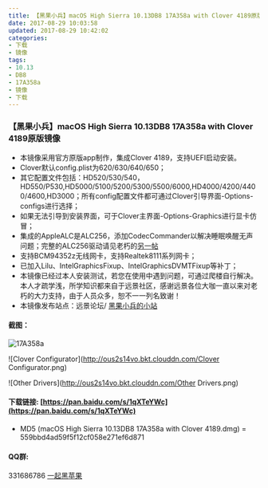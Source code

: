 ```yaml
---
title: 【黑果小兵】macOS High Sierra 10.13DB8 17A358a with Clover 4189原版镜像
date: 2017-08-29 10:03:58
updated: 2017-08-29 10:42:02
categories:
- 下载
- 镜像
tags:
- 10.13
- DB8
- 17A358a
- 镜像
- 下载
---
```

### 【黑果小兵】macOS High Sierra 10.13DB8 17A358a with Clover 4189原版镜像

*	本镜像采用官方原版app制作，集成Clover 4189，支持UEFI启动安装。
*	Clover默认config.plist为620/630/640/650；
* 	其它配置文件包括：HD520/530/540，HD550/P530,HD5000/5100/5200/5300/5500/6000,HD4000/4200/4400/4600,HD3000；所有config配置文件都可通过Clover引导界面-Options-configs进行选择；
*  如果无法引导到安装界面，可于Clover主界面-Options-Graphics进行显卡仿冒；
*  集成的AppleALC是ALC256，添加CodecCommander以解决睡眠唤醒无声问题；完整的ALC256驱动请见老朽的[另一帖](http://bbs.pcbeta.com/viewthread-1748601-1-1.html)
*	支持BCM94352z无线网卡，支持Realtek8111系列网卡；
*	已加入Lilu、IntelGraphicsFixup、IntelGraphicsDVMTFixup等补丁；
*	本镜像已经过本人安装测试，若您在使用中遇到问题，可通过爬楼自行解决。本人才疏学浅，所学知识都来自于远景社区，感谢远景各位大咖一直以来对老朽的大力支持，由于人员众多，恕不一一列名致谢！
*	本镜像发布站点：远景论坛/ [黑果小兵的小站](https://blog.daliansky.net)

#### 截图：
![17A358a](http://ous2s14vo.bkt.clouddn.com/17A358a.png)

![Clover Configurator](http://ous2s14vo.bkt.clouddn.com/Clover Configurator.png)

![Other Drivers](http://ous2s14vo.bkt.clouddn.com/Other Drivers.png)

	
#### 下载链接: [https://pan.baidu.com/s/1qXTeYWc](https://pan.baidu.com/s/1qXTeYWc)

* MD5 (macOS High Sierra 10.13DB8 17A358a with Clover 4189.dmg) = 559bbd4ad59f5f12cf058e271ef6d871
	
#### QQ群:
331686786 [一起黑苹果](http://shang.qq.com/wpa/qunwpa?idkey=db511a29e856f37cbb871108ffa77a6e79dde47e491b8f2c8d8fe4d3c310de91)





